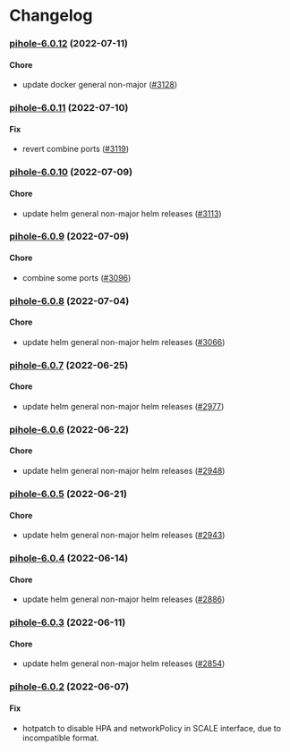 # Changelog<br>


<a name="pihole-6.0.12"></a>
### [pihole-6.0.12](https://github.com/truecharts/apps/compare/pihole-6.0.11...pihole-6.0.12) (2022-07-11)

#### Chore

* update docker general non-major ([#3128](https://github.com/truecharts/apps/issues/3128))



<a name="pihole-6.0.11"></a>
### [pihole-6.0.11](https://github.com/truecharts/apps/compare/pihole-6.0.10...pihole-6.0.11) (2022-07-10)

#### Fix

* revert combine ports ([#3119](https://github.com/truecharts/apps/issues/3119))



<a name="pihole-6.0.10"></a>
### [pihole-6.0.10](https://github.com/truecharts/apps/compare/pihole-6.0.9...pihole-6.0.10) (2022-07-09)

#### Chore

* update helm general non-major helm releases ([#3113](https://github.com/truecharts/apps/issues/3113))



<a name="pihole-6.0.9"></a>
### [pihole-6.0.9](https://github.com/truecharts/apps/compare/pihole-6.0.8...pihole-6.0.9) (2022-07-09)

#### Chore

* combine some ports ([#3096](https://github.com/truecharts/apps/issues/3096))



<a name="pihole-6.0.8"></a>
### [pihole-6.0.8](https://github.com/truecharts/apps/compare/pihole-6.0.7...pihole-6.0.8) (2022-07-04)

#### Chore

* update helm general non-major helm releases ([#3066](https://github.com/truecharts/apps/issues/3066))



<a name="pihole-6.0.7"></a>
### [pihole-6.0.7](https://github.com/truecharts/apps/compare/pihole-6.0.6...pihole-6.0.7) (2022-06-25)

#### Chore

* update helm general non-major helm releases ([#2977](https://github.com/truecharts/apps/issues/2977))



<a name="pihole-6.0.6"></a>
### [pihole-6.0.6](https://github.com/truecharts/apps/compare/pihole-6.0.5...pihole-6.0.6) (2022-06-22)

#### Chore

* update helm general non-major helm releases ([#2948](https://github.com/truecharts/apps/issues/2948))



<a name="pihole-6.0.5"></a>
### [pihole-6.0.5](https://github.com/truecharts/apps/compare/pihole-6.0.4...pihole-6.0.5) (2022-06-21)

#### Chore

* update helm general non-major helm releases ([#2943](https://github.com/truecharts/apps/issues/2943))



<a name="pihole-6.0.4"></a>
### [pihole-6.0.4](https://github.com/truecharts/apps/compare/pihole-6.0.3...pihole-6.0.4) (2022-06-14)

#### Chore

* update helm general non-major helm releases ([#2886](https://github.com/truecharts/apps/issues/2886))



<a name="pihole-6.0.3"></a>
### [pihole-6.0.3](https://github.com/truecharts/apps/compare/pihole-6.0.2...pihole-6.0.3) (2022-06-11)

#### Chore

* update helm general non-major helm releases ([#2854](https://github.com/truecharts/apps/issues/2854))



<a name="pihole-6.0.2"></a>
### [pihole-6.0.2](https://github.com/truecharts/apps/compare/pihole-6.0.1...pihole-6.0.2) (2022-06-07)

#### Fix

* hotpatch to disable HPA and networkPolicy in SCALE interface, due to incompatible format.
